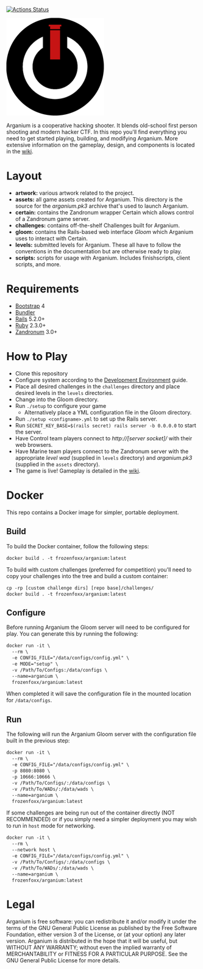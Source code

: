 [![Actions Status](https://github.com/frozenfoxx/arganium/workflows/build/badge.svg)](https://github.com/frozenfoxx/arganium/actions)

![Arganium](/artwork/arganium%20logo-small.png?raw=true "Arganium")

Arganium is a cooperative hacking shooter. It blends old-school first person shooting and modern hacker CTF. In this repo you'll find everything you need to get started playing, building, and modifying Arganium. More extensive information on the gameplay, design, and components is located in the [wiki](https://github.com/frozenfoxx/arganium/wiki).

# Layout

* __artwork:__ various artwork related to the project.
* __assets:__ all game assets created for Arganium. This directory is the source for the *arganium.pk3* archive that's used to launch Arganium.
* __certain:__ contains the Zandronum wrapper Certain which allows control of a Zandronum game server.
* __challenges:__ contains off-the-shelf Challenges built for Arganium.
* __gloom:__ contains the Rails-based web interface *Gloom* which Arganium uses to interact with Certain.
* __levels:__ submitted levels for Arganium. These all have to follow the conventions in the documentation but are otherwise ready to play.
* __scripts:__ scripts for usage with Arganium. Includes finishscripts, client scripts, and more.

# Requirements

* [Bootstrap](http://getbootstrap.com) 4
* [Bundler](https://bundler.io/)
* [Rails](http://rubyonrails.org) 5.2.0+
* [Ruby](https://www.ruby-lang.org) 2.3.0+
* [Zandronum](https://zandronum.com/) 3.0+

# How to Play

* Clone this repository
* Configure system according to the [Development Environment](https://github.com/frozenfoxx/arganium/wiki/Development-Environment) guide.
* Place all desired challenges in the `challenges` directory and place desired levels in the `levels` directories.
* Change into the Gloom directory.
* Run `./setup` to configure your game
  * Alternatively place a YML configuration file in the Gloom directory.
* Run `./setup <configname>.yml` to set up the Rails server.
* Run `SECRET_KEY_BASE=$(rails secret) rails server -b 0.0.0.0` to start the server.
* Have Control team players connect to *http://[server socket]/* with their web browsers.
* Have Marine team players connect to the Zandronum server with the appropriate *level wad* (supplied in `levels` directory) and *arganium.pk3* (supplied in the `assets` directory).
* The game is live! Gameplay is detailed in the [wiki](https://github.com/frozenfoxx/arganium/wiki/Gameplay).

# Docker

This repo contains a Docker image for simpler, portable deployment.

## Build

To build the Docker container, follow the following steps:

```
docker build . -t frozenfoxx/arganium:latest
```

To build with custom challenges (preferred for competition) you'll need to copy your challenges into the tree and build a custom container:

```
cp -rp [custom challenge dirs] [repo base]/challenges/
docker build . -t frozenfoxx/arganium:latest
```

## Configure

Before running Arganium the Gloom server will need to be configured for play. You can generate this by running the following:

```
docker run -it \
  --rm \
  -e CONFIG_FILE="/data/configs/config.yml" \
  -e MODE="setup" \
  -v /Path/To/Configs:/data/configs \
  --name=arganium \
  frozenfoxx/arganium:latest
```

When completed it will save the configuration file in the mounted location for `/data/configs`.

## Run

The following will run the Arganium Gloom server with the configuration file built in the previous step:

```
docker run -it \
  --rm \
  -e CONFIG_FILE="/data/configs/config.yml" \
  -p 8080:8080 \
  -p 10666:10666 \
  -v /Path/To/Configs/:/data/configs \
  -v /Path/To/WADs/:/data/wads \
  --name=arganium \
  frozenfoxx/arganium:latest
```

If some challenges are being run out of the container directly (NOT RECOMMENDED) or if you simply need a simpler deployment you may wish to run in `host` mode for networking.

```
docker run -it \
  --rm \
  --network host \
  -e CONFIG_FILE="/data/configs/config.yml" \
  -v /Path/To/Configs/:/data/configs \
  -v /Path/To/WADs/:/data/wads \
  --name=arganium \
  frozenfoxx/arganium:latest
```

# Legal

Arganium is free software: you can redistribute it and/or modify it under the terms of the GNU General Public License as published by the Free Software Foundation, either version 3 of the License, or (at your option) any later version. Arganium is distributed in the hope that it will be useful, but WITHOUT ANY WARRANTY; without even the implied warranty of MERCHANTABILITY or FITNESS FOR A PARTICULAR PURPOSE. See the GNU General Public License for more details.
